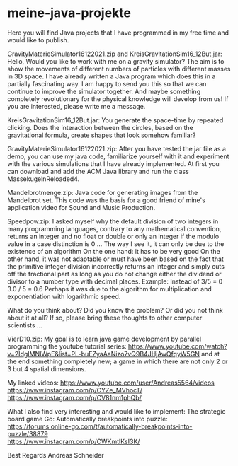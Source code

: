 # meine-java-projekte
Here you will find Java projects that I have programmed in my free time and would like to publish.


GravityMaterieSimulator16122021.zip and KreisGravitationSim16_12But.jar:
Hello,
Would you like to work with me on a gravity simulator? The aim is to show the movements of different numbers of particles with different masses in 3D space. I have already written a Java program which does this in a partially fascinating way. I am happy to send you this so that we can continue to improve the simulator together. And maybe something completely revolutionary for the physical knowledge will develop from us!
If you are interested, please write me a message.

KreisGravitationSim16_12But.jar:
You generate the space-time by repeated clicking. Does the interaction between the circles, based on the gravitational formula, create shapes that look somehow familiar?

GravityMaterieSimulator16122021.zip:
After you have tested the jar file as a demo, you can use my java code, familiarize yourself with it and experiment with the various simulations that I have already implemented.
At first you can download and add the ACM Java library and run the class MassekugelnReloaded4.


Mandelbrotmenge.zip: 
Java code for generating images from the Mandelbrot set. This code was the basis for a good friend of mine's application video for Sound and Music Production.

Speedpow.zip: I asked myself why the default division of two integers in many programming languages, contrary to any mathematical convention,
returns an integer and no float or double or only an integer if the modulo value in a case distinction is 0 ...
The way I see it, it can only be due to the existence of an algorithm
On the one hand: it has to be very good
On the other hand, it was not adaptable or must have been based on the fact that the primitive integer division incorrectly returns
an integer and simply cuts off the fractional part as long as you do not change either the dividend or divisor to a number type with decimal places. Example: Instead of 3/5 = 0
3.0 / 5 = 0.6
Perhaps it was due to the algorithm for multiplication and exponentiation with logarithmic speed.

What do you think about? Did you know the problem? Or did you not think about it at all? If so, please bring these thoughts
to other computer scientists ...

VierD10.zip: My goal is to learn java game development by parallel programming the youtube tutorial series:
https://www.youtube.com/watch?v=2IdgIMNIWpE&list=PL-buEZyaAaNizo7vQ9B4JHjAwQfqyW5GN
and at the end something completely new; a game in which there are not only 2 or 3 but 4 spatial dimensions.



My linked videos:
https://www.youtube.com/user/Andreas5564/videos   
https://www.instagram.com/p/CYZe_MVhocT/   
https://www.instagram.com/p/CV81nm1phQb/


What I also find very interesting and would like to implement:
The strategic board game Go:
Automatically breakpoints into puzzle:
https://forums.online-go.com/t/automatically-breakpoints-into-puzzle/38879   
https://www.instagram.com/p/CWKmtlKsI3K/


Best Regards
Andreas Schneider
